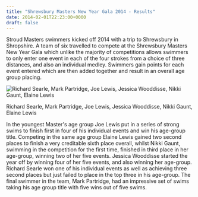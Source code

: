 ```yaml
---
title: "Shrewsbury Masters New Year Gala 2014 - Results"
date: 2014-02-01T22:23:00+0000
draft: false
---
```

Stroud Masters swimmers kicked off 2014 with a trip to Shrewsbury in Shropshire. A team of six travelled to compete at the Shrewsbury Masters New Year Gala which unlike the majority of competitions allows swimmers to only enter one event in each of the four strokes from a choice of three distances, and also an individual medley. Swimmers gain points for each event entered which are then added together and result in an overall age group placing.



![Richard Searle, Mark Partridge, Joe Lewis, Jessica Wooddisse, Nikki Gaunt, Elaine Lewis](/images/2015/01/shrewbury_january_2014.jpg)

 Richard Searle, Mark Partridge, Joe Lewis, Jessica Wooddisse, Nikki Gaunt, Elaine Lewis

In the youngest Master's age group Joe Lewis put in a series of strong swims to finish first in four of his individual events and win his age-group title. Competing in the same age group Elaine Lewis gained two second places to finish a very creditable sixth place overall, whilst Nikki Gaunt, swimming in the competition for the first time, finished in third place in her age-group, winning two of her five events. Jessica Wooddisse started the year off by winning four of her five events, and also winning her age-group. Richard Searle won one of his individual events as well as achieving three second places but just failed to place in the top three in his age-group. The final swimmer in the team, Mark Partridge, had an impressive set of swims taking his age group title with five wins out of five swims.

